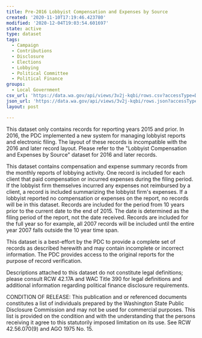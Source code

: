 ```yaml
---
title: Pre-2016 Lobbyist Compensation and Expenses by Source
created: '2020-11-10T17:19:46.423780'
modified: '2020-12-04T19:03:54.601697'
state: active
type: dataset
tags:
  - Campaign
  - Contributions
  - Disclosure
  - Elections
  - Lobbying
  - Political Committee
  - Political Finance
groups:
  - Local Government
csv_url: 'https://data.wa.gov/api/views/3v2j-kqbi/rows.csv?accessType=DOWNLOAD'
json_url: 'https://data.wa.gov/api/views/3v2j-kqbi/rows.json?accessType=DOWNLOAD'
layout: post

---
```

This dataset only contains records for reporting years 2015 and prior. In 2016, the PDC implemented a new system for managing lobbyist reports and electronic filing. The layout of these records is incompatible with the 2016 and later record layout. Please refer to the "Lobbyist Compensation and Expenses by Source" dataset for 2016 and later records.

This dataset contains compensation and expense summary records from the monthly reports of lobbying activity. One record is included for each client that paid compensation or incurred expenses during the filing period. If the lobbyist firm themselves incurred any expenses not reimbursed by a client, a record is included summarizing the lobbyist firm's expenses. If a lobbyist reported no compensation or expenses on the report, no records will be in this dataset. Records are included for the period from 10 years prior to the current date to the end of 2015. The date is determined as the filing period of the report, not the date received. Records are included for the full year so for example, all 2007 records will be included until the entire year 2007 falls outside the 10 year time span.

This dataset is a best-effort by the PDC to provide a complete set of records as described herewith and may contain incomplete or incorrect information. The PDC provides access to the original reports for the purpose of record verification.

Descriptions attached to this dataset do not constitute legal definitions; please consult RCW 42.17A and WAC Title 390 for legal definitions and additional information regarding political finance disclosure requirements.

CONDITION OF RELEASE: This publication and or referenced documents constitutes a list of individuals prepared by the Washington State Public Disclosure Commission and may not be used for commercial purposes. This list is provided on the condition and with the understanding that the persons receiving it agree to this statutorily imposed limitation on its use. See RCW 42.56.070(9) and AGO 1975 No. 15.
